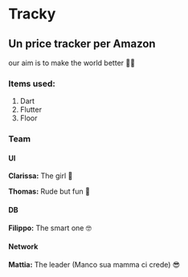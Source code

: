 # Tracky
## Un price tracker per Amazon 

our aim is to make the world better 💪🏻 

### Items used:
  1. Dart
  2. Flutter
  3. Floor
  
 ### Team
 
  #### UI
  
  __Clarissa:__ The girl 👧 
  
  __Thomas:__ Rude but fun 🐻 
  
  #### DB
 
  __Filippo:__ The smart one 🤓 
 
  #### Network
  
  __Mattia:__ The leader (Manco sua mamma ci crede) 😎 
